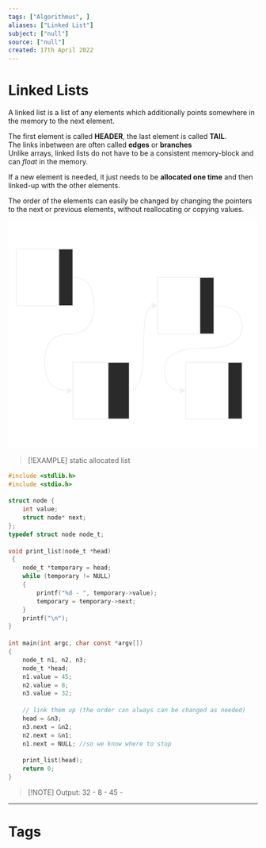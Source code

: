 ```yaml
---
tags: ["Algorithmus", ]
aliases: ["Linked List"]
subject: ["null"]
source: ["null"]
created: 17th April 2022
---
```


# Linked Lists

A linked list is a list of any elements which additionally points somewhere in the memory to the next element.

The first element is called **HEADER**, the last element is called **TAIL**.  
The links inbetween are often called **edges** or **branches**  
Unlike arrays, linked lists do not have to be a consistent memory-block and can *float* in the memory.

If a new element is needed, it just needs to be **allocated one time** and then linked-up with the other elements.

The order of the elements can easily be changed by changing the pointers to the next or previous elements, without reallocating or copying values. 

![525](../assets/singly_linked_list.svg)

> [!EXAMPLE] static allocated list

``` c
#include <stdlib.h>
#include <stdio.h>

struct node {
	int value;
	struct node* next;
};
typedef struct node node_t;

void print_list(node_t *head) 
 {
	node_t *temporary = head;
	while (temporary != NULL)
	{
		printf("%d - ", temporary->value);
		temporary = temporary->next;
	}
	printf("\n");
}

int main(int argc, char const *argv[])
{
	node_t n1, n2, n3;
	node_t *head;
	n1.value = 45;
	n2.value = 8;
	n3.value = 32;

	// link them up (the order can always can be changed as needed)
	head = &n3;
	n3.next = &n2;
	n2.next = &n1;
	n1.next = NULL; //so we know where to stop 

	print_list(head);
	return 0;
}
```

> [!NOTE] Output: 32 - 8 - 45 -

---

# Tags